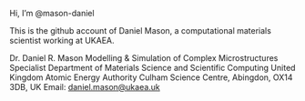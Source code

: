 Hi, I’m @mason-daniel

This is the github account of Daniel Mason, a computational materials scientist working at UKAEA.


Dr. Daniel R. Mason
Modelling & Simulation of Complex Microstructures Specialist
Department of Materials Science and Scientific Computing
United Kingdom Atomic Energy Authority
Culham Science Centre, Abingdon, OX14 3DB, UK
Email: daniel.mason@ukaea.uk

               
